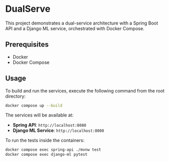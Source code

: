# DualServe

This project demonstrates a dual-service architecture with a Spring Boot API and a Django ML service, orchestrated with Docker Compose.

## Prerequisites

- Docker
- Docker Compose

## Usage

To build and run the services, execute the following command from the root directory:

```bash
docker compose up --build
```

The services will be available at:
- **Spring API**: `http://localhost:8080`
- **Django ML Service**: `http://localhost:8000`

To run the tests inside the containers:
```bash
docker compose exec spring-api ./mvnw test
docker compose exec django-ml pytest
``` 